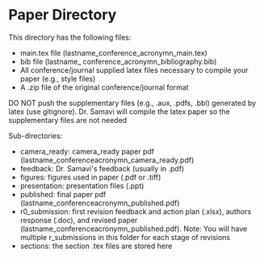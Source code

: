 # Paper Directory

This directory has the following files:
- main.tex file (lastname_conference_acronymn_main.tex) 
- bib file (lastname_ conference_acronymn_bibliography.bib) 
- All conference/journal supplied latex files necessary to compile your paper (e.g., style files) 
- A .zip file of the original conference/journal format

DO NOT push the supplementary files (e.g., .aux, .pdfs, .bbl) generated by latex (use gitignore). Dr. Samavi will compile the latex paper so the supplementary files are not needed

Sub-directories:
- camera_ready: camera_ready paper pdf (lastname_conferenceacronymn_camera_ready.pdf)
- feedback: Dr. Samavi's feedback (usually in .pdf)
- figures: figures used in paper (.pdf or .tiff)
- presentation: presentation files (.ppt)
- published: final paper pdf (lastname_conferenceacronymn_published.pdf)
- r0_submission: first revision feedback and action plan (.xlsx), authors response (.doc), and revised paper (lastname_conferenceacronymn_published.pdf). Note: You will have multiple r_submissions in this folder for each stage of revisions
- sections: the section .tex files are stored here
